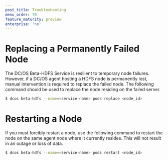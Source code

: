 ```yaml
---
post_title: Troubleshooting
menu_order: 70
feature_maturity: preview
enterprise: 'no'
---
```


# Replacing a Permanently Failed Node
The DC/OS Beta-HDFS Service is resilient to temporary node failures. However, if a DC/OS agent hosting a HDFS node is permanently lost, manual intervention is required to replace the failed node. The following command should be used to replace the node residing on the failed server.

```bash
$ dcos beta-hdfs --name=<service-name> pods replace <node_id>
```

# Restarting a Node
If you must forcibly restart a node, use the following command to restart the node on the same agent node where it currently resides. This will not result in an outage or loss of data.

```bash
$ dcos beta-hdfs --name=<service-name> pods restart <node_id>
```
